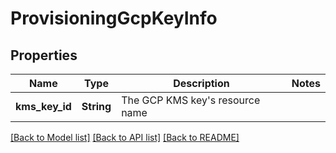 # ProvisioningGcpKeyInfo

## Properties

Name | Type | Description | Notes
------------ | ------------- | ------------- | -------------
**kms_key_id** | **String** | The GCP KMS key's resource name | 

[[Back to Model list]](../README.md#documentation-for-models) [[Back to API list]](../README.md#documentation-for-api-endpoints) [[Back to README]](../README.md)


